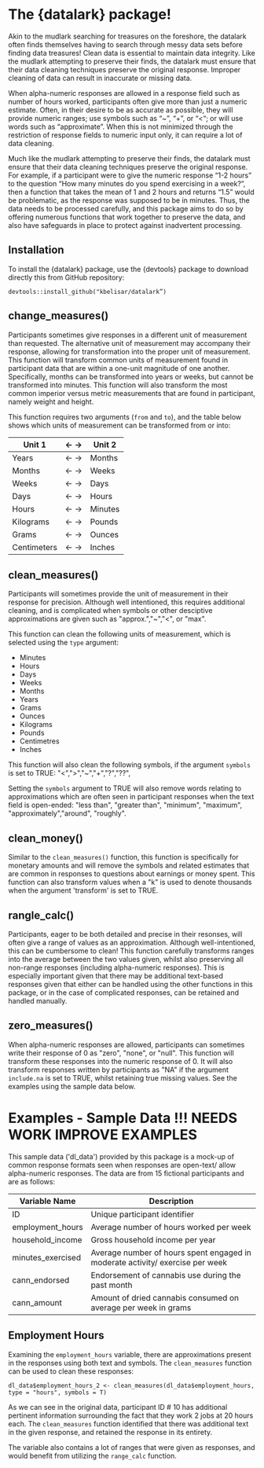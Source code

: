 # The {datalark} package!

Akin to the mudlark searching for treasures on the foreshore, the datalark often finds themselves having to search through messy data sets before finding data treasures! Clean data is essential to maintain data integrity. Like the mudlark attempting to preserve their finds, the datalark must ensure that their data cleaning techniques preserve the original response. Improper cleaning of data can result in inaccurate or missing data.

When alpha-numeric responses are allowed in a response field such as number of hours worked, participants often give more than just a numeric estimate. Often, in their desire to be as accurate as possible, they will provide numeric ranges; use symbols such as “~”, “+”, or “<“; or will use words such as “approximate”. When this is not minimized through the restriction of response fields to numeric input only, it can require a lot of data cleaning. 

Much like the mudlark attempting to preserve their finds, the datalark must ensure that their data cleaning techniques preserve the original response. For example, if a participant were to give the numeric response “1-2 hours” to the question “How many minutes do you spend exercising in a week?”, then a function that takes the mean of 1 and 2 hours and returns “1.5” would be problematic, as the response was supposed to be in minutes. Thus, the data needs to be processed carefully, and this package aims to do so by offering numerous functions that work together to preserve the data, and also have safeguards in place to protect against inadvertent processing.

## Installation

To install the {datalark} package, use the {devtools} package to download directly this from GitHub repository:

```
devtools::install_github("kbelisar/datalark”)
```

## change_measures()

Participants sometimes give responses in a different unit of measurement than requested. The alternative unit of measurement may accompany their response, allowing for transformation into the proper unit of measurement. This function will transform common units of measurement found in participant data that are within a one-unit magnitude of one another. Specifically, months can be transformed into years or weeks, but cannot be transformed into minutes. This function will also transform the most common imperior versus metric measurements that are found in participant, namely weight and height. 

This function requires two arguments (`from` and `to`), and the table below shows which units of measurement can be transformed from or into:

| Unit 1      | &#8592; &#8594; |  Unit 2 |
|-------------|-----------------|---------|
| Years       | &#8592; &#8594; | Months  |
| Months      | &#8592; &#8594; | Weeks   |
| Weeks       | &#8592; &#8594; | Days    |
| Days        | &#8592; &#8594; | Hours   |
| Hours       | &#8592; &#8594; | Minutes |
| Kilograms   | &#8592; &#8594; | Pounds  |
| Grams       | &#8592; &#8594; | Ounces  |
| Centimeters | &#8592; &#8594; | Inches  |
          
## clean_measures()

Participants will sometimes provide the unit of measurement in their response for precision. Although well intentioned, this requires additional cleaning, and is complicated when symbols or other desciptive approximations are given such as "approx.","~","<", or "max". 

This function can clean the following units of measurement, which is selected using the `type` argument:

- Minutes
- Hours
- Days
- Weeks
- Months
- Years
- Grams
- Ounces
- Kilograms
- Pounds
- Centimetres
- Inches

This function will also clean the following symbols, if the argument `symbols` is set to TRUE: "<",">","~","+","?","??",

Setting the `symbols` argument to TRUE will also remove words relating to approximations which are often seen in participant responses when the text field is open-ended: "less than", "greater than", "minimum", "maximum", "approximately","around", "roughly".

## clean_money()

Similar to the `clean_measures()` function, this function is specifically for monetary amounts and will remove the symbols and related estimates that are common in responses to questions about earnings or money spent. This function can also transform values when a "k" is used to denote thousands when the argument 'transform' is set to TRUE.

## rangle_calc()

Participants, eager to be both detailed and precise in their resonses, will often give a range of values as an approximation. Although well-intentioned, this can be cumbersome to clean! This function carefully transforms ranges into the average between the two values given, whilst also preserving all non-range responses (including alpha-numeric responses). This is especially important given that there may be additional text-based responses given that either can be handled using the other functions in this package, or in the case of complicated responses, can be retained and handled manually.

## zero_measures()

When alpha-numeric responses are allowed, participants can sometimes write their response of 0 as "zero", "none", or "null". This function will transform these responses into the numeric response of 0. It will also transform responses written by participants as "NA" if the argument `include.na` is set to TRUE, whilst retaining true missing values. See the examples using the sample data below.

# Examples - Sample Data !!! NEEDS WORK IMPROVE EXAMPLES

This sample data ('dl_data') provided by this package is a mock-up of common response formats seen when responses are open-text/ allow alpha-numeric responses. The data are from 15 fictional participants and are as follows:

| Variable Name    | Description                    |
|------------------|--------------------------------|
| ID               | Unique participant identifier  |
| employment_hours | Average number of hours worked per week |
| household_income | Gross household income per year |
| minutes_exercised| Average number of hours spent engaged in moderate activity/ exercise per week |
| cann_endorsed    | Endorsement of cannabis use during the past month |
| cann_amount      | Amount of dried cannabis consumed on average per week in grams |

## Employment Hours

Examining the `employment_hours` variable, there are approximations present in the responses using both text and symbols. The `clean_measures` function can be used to clean these responses:

```
dl_data$employment_hours_2 <- clean_measures(dl_data$employment_hours, type = "hours", symbols = T)
```

As we can see in the original data, participant ID # 10 has additional pertinent information surrounding the fact that they work 2 jobs at 20 hours each. The `clean_measures` function identified that there was additional text in the given response, and retained the response in its entirety.

The variable also contains a lot of ranges that were given as responses, and would benefit from utilizing the `range_calc` function.
